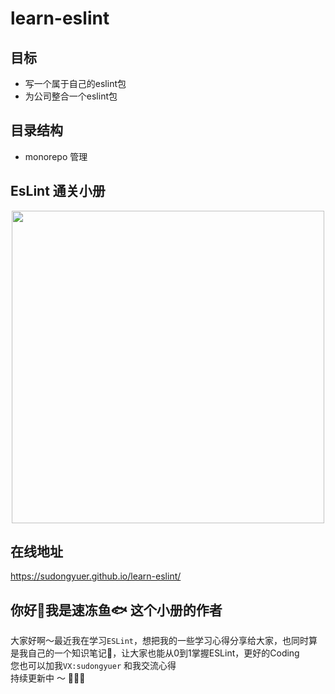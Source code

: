 # learn-eslint

## 目标

- 写一个属于自己的eslint包
- 为公司整合一个eslint包

## 目录结构

- monorepo 管理

## EsLint 通关小册
<p align="center">
<img src="https://tva1.sinaimg.cn/large/e6c9d24egy1h40gtshc38j20rs12wael.jpg" height="500">
</p>

## 在线地址
https://sudongyuer.github.io/learn-eslint/


## 你好👋我是速冻鱼🐟 这个小册的作者

大家好啊～最近我在学习`ESLint`，想把我的一些学习心得分享给大家，也同时算是我自己的一个知识笔记📒，让大家也能从0到1掌握ESLint，更好的Coding
<br>
您也可以加我`VX:sudongyuer` 和我交流心得
<br>
持续更新中 ～ 🚀🚀🚀


